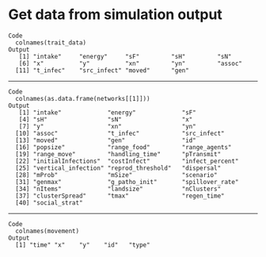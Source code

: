 # Get data from simulation output

    Code
      colnames(trait_data)
    Output
       [1] "intake"     "energy"     "sF"         "sH"         "sN"        
       [6] "x"          "y"          "xn"         "yn"         "assoc"     
      [11] "t_infec"    "src_infect" "moved"      "gen"       

---

    Code
      colnames(as.data.frame(networks[[1]]))
    Output
       [1] "intake"             "energy"             "sF"                
       [4] "sH"                 "sN"                 "x"                 
       [7] "y"                  "xn"                 "yn"                
      [10] "assoc"              "t_infec"            "src_infect"        
      [13] "moved"              "gen"                "id"                
      [16] "popsize"            "range_food"         "range_agents"      
      [19] "range_move"         "handling_time"      "pTransmit"         
      [22] "initialInfections"  "costInfect"         "infect_percent"    
      [25] "vertical_infection" "reprod_threshold"   "dispersal"         
      [28] "mProb"              "mSize"              "scenario"          
      [31] "genmax"             "g_patho_init"       "spillover_rate"    
      [34] "nItems"             "landsize"           "nClusters"         
      [37] "clusterSpread"      "tmax"               "regen_time"        
      [40] "social_strat"      

---

    Code
      colnames(movement)
    Output
      [1] "time" "x"    "y"    "id"   "type"

